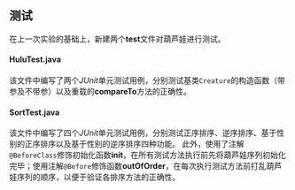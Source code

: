 ## 测试

在上一次实验的基础上，新建两个**test**文件对葫芦娃进行测试。

#### HuluTest.java

该文件中编写了两个*JUnit*单元测试用例，分别测试基类`Creature`的构造函数（带参及不带参）以及重载的**compareTo**方法的正确性。

#### SortTest.java

该文件中编写了四个*JUnit*单元测试用例，分别测试正序排序、逆序排序、基于性别的正序排序以及基于性别的逆序排序四种功能。
此外，使用了注解`@BeforeClass`修饰初始化函数**init**，在所有测试方法执行前先将葫芦娃序列初始化完毕；使用注解`@Before`修饰函数**outOfOrder**，在每次执行测试方法前打乱葫芦娃序列的顺序，以便于验证各排序方法的正确性。